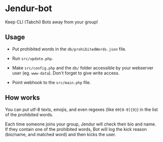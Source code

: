 # Jendur-bot

Keep CLI (Tabchi) Bots away from your group!

## Usage

* Put prohibited words in the `db/prohibitedWords.json` file.
 
* Run `src/update.php`.

* Make `src/config.php` and the `db/` folder accessible by your webserver user (eg. `www-data`). Don't forget to give write access.

* Point webhook to the `src/main.php` file.

## How works

You can put utf-8 texts, emojis, and even regexes (like `09[0-9]{9}`) in the list of the prohibited words.

Each time someone joins your group, Jendur will check their bio and name. If they contain one of the prohibited words, Bot will log the kick reason (bio/name, and matched word) and then kicks the user. 
